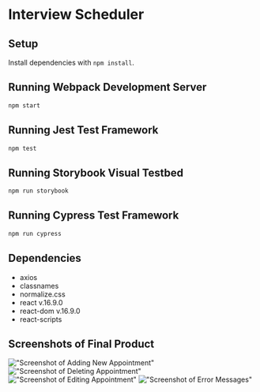 # Interview Scheduler

## Setup

Install dependencies with `npm install`.

## Running Webpack Development Server

```sh
npm start
```

## Running Jest Test Framework

```sh
npm test
```

## Running Storybook Visual Testbed

```sh
npm run storybook
```

## Running Cypress Test Framework

```sh
npm run cypress
```

## Dependencies
- axios
- classnames
- normalize.css
- react v.16.9.0
- react-dom v.16.9.0
- react-scripts 

## Screenshots of Final Product

!["Screenshot of Adding New Appointment"](https://github.com/elim04/scheduler/blob/master/docs/Addnewapt.gif)
!["Screenshot of Deleting Appointment"](https://github.com/elim04/scheduler/blob/master/docs/deleteapt.gif)
!["Screenshot of Editing Appointment"](https://github.com/elim04/scheduler/blob/master/docs/editapt.gif)
!["Screenshot of Error Messages"](https://github.com/elim04/scheduler/blob/master/docs/Errormsgs.gif)

